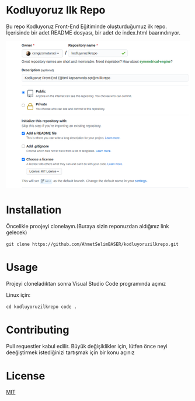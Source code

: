 # Kodluyoruz Ilk Repo

Bu repo Kodluyoruz Front-End Eğitiminde oluşturduğumuz ilk repo. İçerisinde bir adet README dosyası, bir adet de index.html baarındırıyor.

![](https://raw.githubusercontent.com/Kodluyoruz/taskforce/main/git/odev1/figures/github.png)

# Installation

Öncelikle proojeyi clonelayın.(Buraya sizin reponuzdan aldığınız link gelecek)

`git clone https://github.com/AhmetSelimBASER/kodluyoruzilkrepo.git`

# Usage

Projeyi cloneladıktan sonra Visual Studio Code programında açınız

Linux için:

`cd kodluyoruzilkrepo code .`

# Contributing

Pull requestler kabul edilir. Büyük değişiklikler için, lütfen önce neyi deeğiştirmek istediğinizi tartışmak için bir konu açınız

# License

[MIT](https://choosealicense.com/licenses/mit/)
